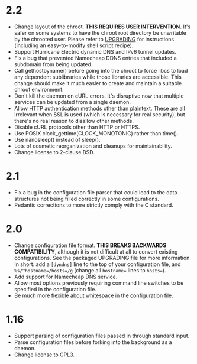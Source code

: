 # 2.2 #

  * Change layout of the chroot.  **THIS REQUIRES USER INTERVENTION.**  It's safer on some systems to have the chroot root directory be unwritable by the chrooted user.  Please refer to [UPGRADING](https://code.google.com/p/ndyndns/wiki/Upgrading) for instructions (including an easy-to-modify shell script recipe).
  * Support Hurricane Electric dynamic DNS and IPv6 tunnel updates.
  * Fix a bug that prevented Namecheap DDNS entries that included a subdomain from being updated.
  * Call gethostbyname() before going into the chroot to force libcs to load any dependent sublibraries while those libraries are accessible.  This change should make it much easier to create and maintain a suitable chroot environment.
  * Don't kill the daemon on cURL errors.  It's disruptive now that multiple services can be updated from a single daemon.
  * Allow HTTP authentication methods other than plaintext.  These are all irrelevant when SSL is used (which is necessary for real security), but there's no real reason to disallow other methods.
  * Disable cURL protocols other than HTTP or HTTPS.
  * Use POSIX clock\_gettime(CLOCK\_MONOTONIC) rather than time().
  * Use nanosleep() instead of sleep().
  * Lots of cosmetic reorganization and cleanups for maintainability.
  * Change license to 2-clause BSD.

# 2.1 #

  * Fix a bug in the configuration file parser that could lead to the data structures not being filled correctly in some configurations.
  * Pedantic corrections to more strictly comply with the C standard.


# 2.0 #

  * Change configuration file format.  **THIS BREAKS BACKWARDS COMPATIBILITY**, although it is not difficult at all to convert existing configurations.  See the packaged UPGRADING file for more information.  In short: add a `[dyndns]` line to the top of your configuration file, and `%s/^hostname=/hosts=/g` (change all `hostname=` lines to `hosts=`).
  * Add support for Namecheap DNS service.
  * Allow most options previously requiring command line switches to be specified in the configuration file.
  * Be much more flexible about whitespace in the configuration file.

# 1.16 #

  * Support parsing of configuration files passed in through standard input.
  * Parse configuration files before forking into the background as a daemon.
  * Change license to GPL3.